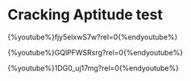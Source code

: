 # Cracking Aptitude test


{%youtube%}fjy5elxwS7w?rel=0{%endyoutube%}

{%youtube%}GQlPFWSRsrg?rel=0{%endyoutube%}

{%youtube%}1DG0_uj17mg?rel=0{%endyoutube%}